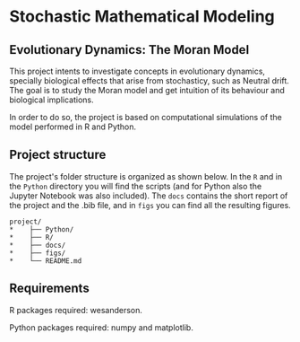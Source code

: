 # Stochastic Mathematical Modeling
## Evolutionary Dynamics: The Moran Model

This project intents to investigate concepts in evolutionary dynamics, specially biological effects that arise from stochasticy, such as Neutral drift.
The goal is to study the Moran model and get intuition of its behaviour and biological implications. 

In order to do so, the project is based on computational simulations of the model performed in R and Python.  

## Project structure

The project's folder structure is organized as shown below. In the `R` and in the `Python` directory you will find the scripts (and for Python also the Jupyter Notebook was also included). The `docs` contains the short report of the project and the .bib file, and in `figs` you can find all the resulting figures. 

```
project/
*    ├── Python/
*    ├── R/
*    ├── docs/
*    ├── figs/
*    └── README.md
```

## Requirements
R packages required: wesanderson.

Python packages required: numpy and matplotlib.
